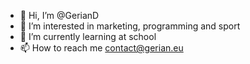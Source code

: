- 👋 Hi, I’m @GerianD
- 👀 I’m interested in marketing, programming and sport
- 🌱 I’m currently learning at school
- 📫 How to reach me contact@gerian.eu

<!---
GerianD/GerianD is a ✨ special ✨ repository because its `README.md` (this file) appears on your GitHub profile.
You can click the Preview link to take a look at your changes.
--->
